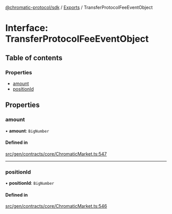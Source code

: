 [@chromatic-protocol/sdk](../README.md) / [Exports](../modules.md) / TransferProtocolFeeEventObject

# Interface: TransferProtocolFeeEventObject

## Table of contents

### Properties

- [amount](TransferProtocolFeeEventObject.md#amount)
- [positionId](TransferProtocolFeeEventObject.md#positionid)

## Properties

### amount

• **amount**: `BigNumber`

#### Defined in

[src/gen/contracts/core/ChromaticMarket.ts:547](https://github.com/chromatic-protocol/sdk/blob/ded0de0/src/gen/contracts/core/ChromaticMarket.ts#L547)

___

### positionId

• **positionId**: `BigNumber`

#### Defined in

[src/gen/contracts/core/ChromaticMarket.ts:546](https://github.com/chromatic-protocol/sdk/blob/ded0de0/src/gen/contracts/core/ChromaticMarket.ts#L546)
